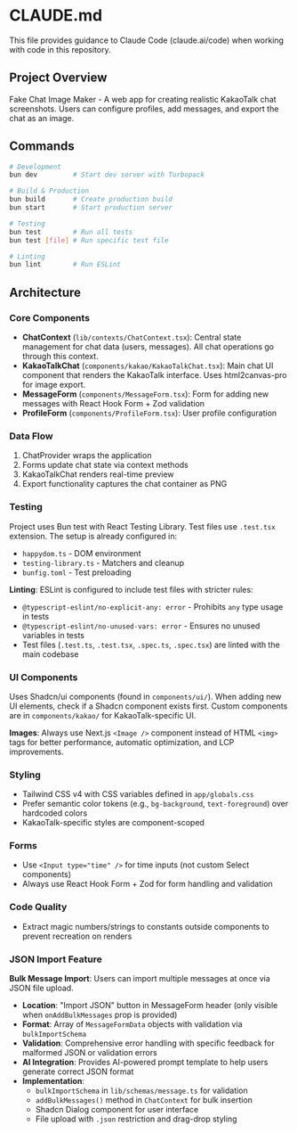 # CLAUDE.md

This file provides guidance to Claude Code (claude.ai/code) when working with code in this repository.

## Project Overview

Fake Chat Image Maker - A web app for creating realistic KakaoTalk chat screenshots. Users can configure profiles, add messages, and export the chat as an image.

## Commands

```bash
# Development
bun dev         # Start dev server with Turbopack

# Build & Production
bun build       # Create production build
bun start       # Start production server

# Testing
bun test        # Run all tests
bun test [file] # Run specific test file

# Linting
bun lint        # Run ESLint
```

## Architecture

### Core Components

- **ChatContext** (`lib/contexts/ChatContext.tsx`): Central state management for chat data (users, messages). All chat operations go through this context.
- **KakaoTalkChat** (`components/kakao/KakaoTalkChat.tsx`): Main chat UI component that renders the KakaoTalk interface. Uses html2canvas-pro for image export.
- **MessageForm** (`components/MessageForm.tsx`): Form for adding new messages with React Hook Form + Zod validation
- **ProfileForm** (`components/ProfileForm.tsx`): User profile configuration

### Data Flow

1. ChatProvider wraps the application
2. Forms update chat state via context methods
3. KakaoTalkChat renders real-time preview
4. Export functionality captures the chat container as PNG

### Testing

Project uses Bun test with React Testing Library. Test files use `.test.tsx` extension. The setup is already configured in:

- `happydom.ts` - DOM environment
- `testing-library.ts` - Matchers and cleanup
- `bunfig.toml` - Test preloading

**Linting**: ESLint is configured to include test files with stricter rules:
- `@typescript-eslint/no-explicit-any: error` - Prohibits `any` type usage in tests
- `@typescript-eslint/no-unused-vars: error` - Ensures no unused variables in tests
- Test files (`.test.ts`, `.test.tsx`, `.spec.ts`, `.spec.tsx`) are linted with the main codebase

### UI Components

Uses Shadcn/ui components (found in `components/ui/`). When adding new UI elements, check if a Shadcn component exists first. Custom components are in `components/kakao/` for KakaoTalk-specific UI.

**Images**: Always use Next.js `<Image />` component instead of HTML `<img>` tags for better performance, automatic optimization, and LCP improvements.

### Styling

- Tailwind CSS v4 with CSS variables defined in `app/globals.css`
- Prefer semantic color tokens (e.g., `bg-background`, `text-foreground`) over hardcoded colors
- KakaoTalk-specific styles are component-scoped

### Forms

- Use `<Input type="time" />` for time inputs (not custom Select components)
- Always use React Hook Form + Zod for form handling and validation

### Code Quality

- Extract magic numbers/strings to constants outside components to prevent recreation on renders

### JSON Import Feature

**Bulk Message Import**: Users can import multiple messages at once via JSON file upload.

- **Location**: "Import JSON" button in MessageForm header (only visible when `onAddBulkMessages` prop is provided)
- **Format**: Array of `MessageFormData` objects with validation via `bulkImportSchema`
- **Validation**: Comprehensive error handling with specific feedback for malformed JSON or validation errors
- **AI Integration**: Provides AI-powered prompt template to help users generate correct JSON format
- **Implementation**: 
  - `bulkImportSchema` in `lib/schemas/message.ts` for validation
  - `addBulkMessages()` method in `ChatContext` for bulk insertion
  - Shadcn Dialog component for user interface
  - File upload with `.json` restriction and drag-drop styling
